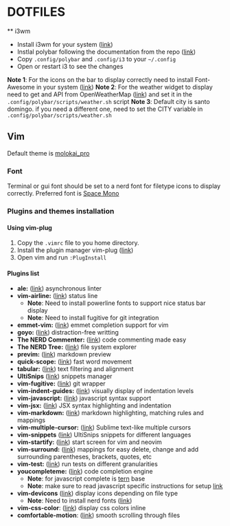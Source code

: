 # DOTFILES
** i3wm
* Install i3wm for your system ([link](https://i3wm.org/))
* Instlal polybar following the documentation from the repo ([link](https://github.com/jaagr/polybar))
* Copy `.config/polybar` and `.config/i3` to your `~/.config`
* Open or restart i3 to see the changes

**Note 1**: For the icons on the bar to display correctly need to install Font-Awesome in your system ([link](https://fontawesome.com/how-to-use/on-the-desktop/setup/getting-started))
**Note 2**: For the weather widget to display need to get and API from OpenWeatherMap ([link](https://openweathermap.org/)) and set it in the `.config/polybar/scripts/weather.sh` script
**Note 3**: Default city is santo domingo. if you need a different one, need to set the CITY variable in `.config/polybar/scripts/weather.sh`

## Vim
Default theme is [molokai_pro](https://github.com/phanviet/vim-monokai-pro)
### Font
Terminal or gui font should be set to a nerd font for filetype icons to display correctly.
Preferred font is [Space Mono](https://github.com/ryanoasis/nerd-fonts/tree/master/patched-fonts/SpaceMono)
### Plugins and themes installation
#### Using vim-plug
1. Copy the `.vimrc` file to you home directory.
2. Install the plugin manager vim-plug ([link](https://github.com/maximodleon/dotfiles))
3. Open vim and run `:PlugInstall` 
#### Plugins list
* **ale:** ([link](https://github.com/w0rp/ale)) asynchronous linter
* **vim-airline:** ([link](https://github.com/vim-airline/vim-airline)) status line
    * **Note**: Need to install powerline fonts to support nice status bar display
    * **Note**: Need to install fugitive for git integration
* **emmet-vim:** ([link](https://github.com/mattn/emmet-vim)) emmet completion support for vim
* **goyo:** ([link](https://github.com/junegunn/goyo.vim)) distraction-free writting
* **The NERD Commenter:** ([link](https://github.com/scrooloose/nerdcommenter)) code commenting made easy
* **The NERD Tree:** ([link](https://github.com/scrooloose/nerdtree)) file system explorer
* **previm:** ([link](https://github.com/previm/previm)) markdown preview
* **quick-scope:** ([link](https://github.com/unblevable/quick-scope)) fast word movement
* **tabular:** ([link](https://github.com/godlygeek/tabular)) text filtering and alignment
* **UltiSnips** ([link](https://github.com/sirver/ultisnips)) snippets manager
* **vim-fugitive:** ([link](https://github.com/tpope/vim-fugitive)) git wrapper
* **vim-indent-guides:** ([link](https://github.com/nathanaelkane/vim-indent-guides)) visually display of indentation levels
* **vim-javascript:** ([link](https://github.com/pangloss/vim-javascript)) javascript syntax support
* **vim-jsx:** ([link](https://github.com/mxw/vim-jsx)) JSX syntax highlighting and indentation
* **vim-markdown:** ([link](https://github.com/plasticboy/vim-markdown)) markdown highlighting, matching rules and mappings
* **vim-multiple-cursor:** ([link](https://github.com/terryma/vim-multiple-cursors)) Sublime text-like multiple cursors
* **vim-snippets** ([link](https://github.com/honza/vim-snippets)) UltiSnips snippets for different languages
* **vim-startify:** ([link](https://github.com/mhinz/vim-startify)) start screen for vim and neovim
* **vim-surround:** ([link](https://github.com/tpope/vim-surround)) mappings for easy delete, change and add surrounding parentheses, brackets, quotes, etc
* **vim-test:** ([link](https://github.com/janko-m/vim-test)) run tests on different granularities
* **youcompleteme:** ([link](https://github.com/valloric/youcompleteme)) code completion engine
    * **Note**: for javascript complete is [tern](http://ternjs.net/) base
    * **Note**: make sure to read javascript specific instructions for setup [link](https://github.com/valloric/youcompleteme#javascript-semantic-completion)
* **vim-devicons** ([link](https://github.com/ryanoasis/vim-devicons)) display icons depending on file type
    * **Note**: Need to install nerd fonts ([link](https://github.com/ryanoasis/nerd-fonts))
* **vim-css-color**: ([link](https://github.com/ap/vim-css-color)) display css colors inline
* **comfortable-motion**: ([link](https://github.com/yuttie/comfortable-motion.vim)) smooth scrolling through files
